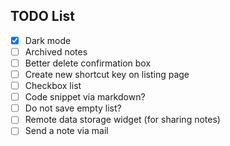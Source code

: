 
## TODO List
  - [X] Dark mode
  - [ ] Archived notes
  - [ ] Better delete confirmation box
  - [ ] Create new shortcut key on listing page
  - [ ] Checkbox list
  - [ ] Code snippet via markdown?
  - [ ] Do not save empty list?
  - [ ] Remote data storage widget (for sharing notes)
  - [ ] Send a note via mail